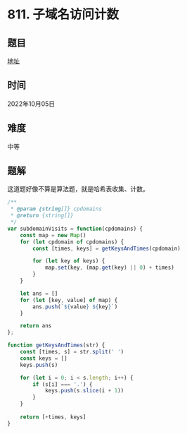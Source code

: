 # 811. 子域名访问计数

## 题目
  

[地址](https://leetcode.cn/problems/subdomain-visit-count/)

## 时间

2022年10月05日

## 难度

中等

## 题解

这道题好像不算是算法题，就是哈希表收集、计数。

```js
/**
 * @param {string[]} cpdomains
 * @return {string[]}
 */
var subdomainVisits = function(cpdomains) {
    const map = new Map()
    for (let cpdomain of cpdomains) {
        const [times, keys] = getKeysAndTimes(cpdomain)

        for (let key of keys) {
            map.set(key, (map.get(key) || 0) + times)
        }
    }

    let ans = []
    for (let [key, value] of map) {
        ans.push(`${value} ${key}`)
    }

    return ans
};

function getKeysAndTimes(str) {
    const [times, s] = str.split(' ')
    const keys = []
    keys.push(s)

    for (let i = 0; i < s.length; i++) {
        if (s[i] === '.') {
            keys.push(s.slice(i + 1))
        }
    }
    
    return [+times, keys]
}
```
